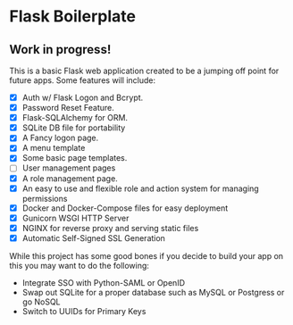 # Flask Boilerplate
## Work in progress!

This is a basic Flask web application created to be a jumping off point for future apps. Some features will include:
- [X] Auth w/ Flask Logon and Bcrypt.
- [X] Password Reset Feature.
- [X] Flask-SQLAlchemy for ORM.
- [X] SQLite DB file for portability
- [X] A Fancy logon page.
- [X] A menu template
- [X] Some basic page templates.
- [ ] User management pages
- [X] A role management page.
- [X] An easy to use and flexible role and action system for managing permissions
- [X] Docker and Docker-Compose files for easy deployment
- [X] Gunicorn WSGI HTTP Server
- [X] NGINX for reverse proxy and serving static files
- [X] Automatic Self-Signed SSL Generation

While this project has some good bones if you decide to build your app on this you may want to do the following:
- Integrate SSO with Python-SAML or OpenID
- Swap out SQLite for a proper database such as MySQL or Postgress or go NoSQL
- Switch to UUIDs for Primary Keys

